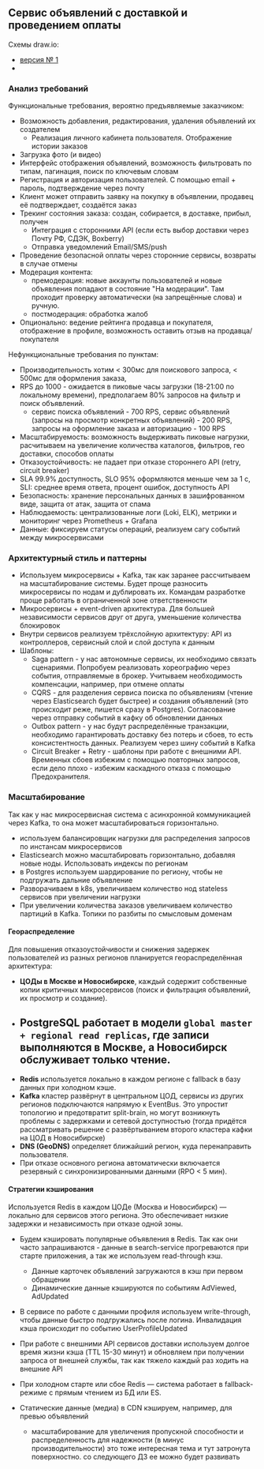 ## Сервис объявлений с доставкой и проведением оплаты
Схемы draw.io:
- [версия № 1](https://viewer.diagrams.net/?tags=%7B%7D&lightbox=1&target=blank&highlight=0000ff&edit=_blank&layers=1&nav=1&title=%D1%81%D0%B8%D1%81%D1%82%D0%B5%D0%BC%D0%B0%20%D0%BE%D0%B1%D1%8A%D1%8F%D0%B2%D0%BB%D0%B5%D0%BD%D0%B8%D0%B9%20%D1%81%20%D0%B4%D0%BE%D1%81%D1%82%D0%B0%D0%B2%D0%BA%D0%BE%D0%B9%20%D0%B8%20%D0%BE%D0%BF%D0%BB%D0%B0%D1%82%D0%BE%D0%B9&dark=auto#R%3Cmxfile%3E%3Cdiagram%20name%3D%22%D0%A1%D1%82%D1%80%D0%B0%D0%BD%D0%B8%D1%86%D0%B0%20%E2%80%94%201%22%20id%3D%22m1w7S_AMzuUM7NPfwQDJ%22%3E3V1bk6O2Ev41rsp5mCnul0dfN6nsZqfOViqPKdlobDJguQDPjPPrIwyShYQB74wE5sU2ciNk9e1Td0uemPP4%2FUsCDrtvKIDRxNCC94m5mBiGbhomfstbTkWL61lFwzYJg5Lo0vAj%2FBeWjVrZegwDmFYIM4SiLDxUGzdov4ebrNIGkgS9VcmeUVR96gFsodDwYwMisfWvMMh2RatnuJf2X2G43ZEn645ffBMDQlz%2BknQHAvTGNJnLiTlPEMqKT%2FH7HEb55JF5Ke5bXfmWDiyB%2B6zLDSt7ES%2B%2Bp86vp9W36eLFe1n8uXmwSm68guhY%2FuLfwfMLKIecncg8pG9hHIE9vpq97cIM%2FjiATf7VG2Y7bttlcYSvdPxRHFc51FeYZPCdaSrH%2BQWiGGbJCZOU39paOWel0Hi2XVy%2FXVjgeCXNjpl%2Bg9wISrZvad%2BXmcEfysm5ZaJsYaJAkD7CV%2FwrU3G2duCQf8SzAKIIRmibgBjPzQEmIR4PTPjvni5ftM3vc%2FgOiaLUz3czpztzQbcqTLA0gQe6UcMDRxoLfIEFKAlgMnIuOANjgy2ajAM4xTkHRs0I09UGxghRH7D3DfEvOo2aEbY1MEY4psCIPcrC53ADshDtHzcojsE%2BwOxwIjyWWRC%2B4o%2Fb%2FOMvk4U2ma3Or94Ez5tXvJrn1%2FNog4eJgcelnW1d%2BblUuPKKcP0hhclriNmDf33e4fT8ujy%2Fzs%2BvRfvi%2FGqdHzEjxMvyieV48GeNucVgOvTOtxSDpF%2FZpE%2FuiTPm2wX5mfjV%2Fx%2BZDTzlzISMU2SNqsRS8WREFoMehSJrCvMMA4x7y0uUZDu0RXsQLS%2BtswQd9wHMe9Xw1YXmK0KHcgL%2FgVl2KicUHDPUERmm6JhsYMNwCfIHyRY2cqagy39LI1sSGGHVfK1i%2FLpJLm99QiEe8sUVOFV%2BmgQdki6KgZZ3cayiw%2Fh57hFAfbE3002Gkqu6c4yjgsCc5TKL7VL0Faxh9ITSMLdQmGSNsgzFDME0Crf5FxnilAYdsyjcwzldcGmfA%2FoNzqybugj6TaX%2B9b50xOqoI44aHbF61hERpX5FIKhxwTOA17Ub7C66%2BaNkh%2BL1MVWyDjZNbg41USXqlsGeLJVw70slnI4q4alRCYeDAYbZTSWmSQJODNkhJ0ivP8d261Vv1ZGejOsiKcUIPlU%2F%2FXGKEolbSpclLkRmdpSlT4Mg%2Bkj5ZyjiH7%2BI7egeVdsCS4Ut0J2RCpMpRZhUy4CjqZABb6Qy4KsxKB7nEAzFeJumuUbGP9Kh9JgCh%2FVtT5JD4OTEspuNgWnqTfRyjIFhjVSYbEXGgI%2Bl%2BMNEF4bXTM%2F%2FDo5ekvCN1BMZqjwRxzTbHqbwEaW4Ru9fUSKpwlcykw3tPv2GG76ADIK3%2FGnTmhjWQ841TIHfojAOs3C%2FvRbOqr23miIqcj80F6VVMlKXFI7L0DtMBmt1%2B6PZTNWCPIimoJYkk4Rb5uQWi8la6cwtJpNR07rG9CrKKz%2BuZwmh7o4pTFdWYM%2B6M%2FTmdbR5liL0RsvabgztfVq0u5cV9OaYvJ7vzy8CkO7ohQLOyoFStzoh126MnbbS261Oy2qil%2BSEBiZNKZaGbJpXc%2BKGTQTSNNyQ5lUYqTMnzjCEzuGEQndbhIgTulvpDUOF0InlTAISKICHybzaDEShtSwWAxhWpHFVpaefdQZjuMztWrVmpQQ2IM7hwH6dHuohDTPMBdOZTWAOfaBGxlU8uYAw0%2FI5l7qa2vqZJpBVo7fnXH9V10CZ3d9gVYFsXQBJ%2B8dhEBRqDdPwX7A%2B95crdimbuHN7NrEX3atmiFEpK7XLLie0NqY7fHrQHnVsGCsiWl590I0%2FmNVeScKT9ICen1MoxYF7gvCD4FLPVSNmVJBYiTYYCdE%2FIGB5gdZ5paHN%2F%2F%2FnotqRqEfcEqAoERsk8Ha4mmajJqGutnbQvLNgA1mptLpKU1G0weV8oeo6E7uXlZMM5N2ZtZYc1t4c%2F%2FG5VbTTgmo4eqcNqhtWE72kNBjxhtwmB%2BoLauM%2FtwCZs%2FE2CJ6qlPJeq%2Fu95iNoPy5zy5T5zLbPyRPn5KE6E1LSqiEcBiZV7r0Lr1JXuajYq9xZQp1UXbR7FVeNV%2FG4bJzVMRv3aWbAEMzAMWWswBUToDGKalawIL%2BSqg3b0uDqjDElJqPwC4aGNRZFGNZiKGm0lmo7OzZfCCYvymcNVMPt%2BqRpjxp%2BZxlSUgrTruGKUqS%2BzgXiXDlZKo9HHSqKaYh4srGUcYqLPoyInOtVuezqKrg8sDCtAnaTzacDY7fTUkTDp5IdFUU0urgtkewb7BRY6r6SELEFJeNWBlycyL%2BOJzRmZyFtJ2uLGxYQpKthAgvXuOKFegMWuug6igoEJvg342fcL%2BbaYRL4hSTZDKsaY5UVVnFMIdvYdvAdbPPdapXNn2Ur3fZptDOufd%2FnzYzUdd7Pd%2BWkvM06vZToV9zDBzyC3xUADMIhWHzZvM8dxsLRG830khyCmGFj96k3eAUYgxB3v0pjPAerwzHdVQNHP7EH%2FIYcVt%2FlOU7v8Zx7g%2B%2F0qKbWmkQ5OyRaq6tdTW08hwrhRfVSCJLNrhGKUYe7FHzldMKHcOuiL52iPoPUQd5A2r1HXAwRTi8jkGbhpuBkAwc5XNulPMC7goZZbE2BFhuKl1tOQKDY5hSFWB4Ss10Y1oXkfF3TBrB52Z7l6XtxlEDZnpaAzJYjQW5XKy4NkBm9rNelF0%2BRTQ3txl5R8F7XuOW5oTh6b96bu%2B7KQVORu%2FavFKypYiBxImoZWAmmfdI6qjNryWliPS%2BkdI3bn%2Ba2hNZ0vfkGSXuExCiJeApXU3DNYFyzy%2BxsoIVblHLGrLMc4tzFzHjDrgjtyilegwR%2BPr%2BPtX%2Fg5wq8JhGxRib9DEvGEPmiO497A1pmL%2Bb7A0a6a7DLlBPtqjGqHIKyDLUO2Lo3BNWVg5YiBCVgYFuXk9%2FWNX5Hi4rNAoYYyoxhEII258uVLdNVcENtG7vZkV1cs504Vzrxq1EaNuvBrf2XA3XHusZlqOhW8v5KX8RY2g%2FzWvSFC4dwsRaD4diymtC8Jik0wEZjJz65cWwRFMELmJ7Ie1%2BpYxdjcE8ozbYJrDtclyDyv4P1%2BJjj82fK1oS3lJ4NaIpLogbekCPDR8kbjw9eOzU2U1PKHHEN08CcvNR0pJzhtMaqWas4ShkjApkGxhT%2FdzBKzgj7ePo%2B69QSYUYDZ0CQ%2Fr0Oxs8WvQb%2BKVUYS4QA88UfwhTjnsJDmq8K6WRH6Biowcw6Xy7eey2Q1cvJvTJKRa2uAW1JB%2B%2FdvEuNkwW35cgr%2Fnw2V8WRV1Yvu1Bl5Ds6i4ekc%2F0%2BKh6e1iweptdIL6nQvJdKQini0bmscBhHt%2FLHxbgte1xdp5Feknj0EqztVzyG4Vxc%2Fo%2Fy2rZAW430ksSjlz%2Bb6VU8JJ3z%2BVHr4bXsePf9RnpJ4tELNJUhHmRz0r1YD58rivWMG62HikyP3Qs0lbFy6S4ecv5DQrp48NbjRnqrBfryp55ZKqCvMxroa98ZthEy2IM0T04v2FeKeeosH8MwT4J8WC3oRrAfKtAN%2Bffe%2B5cPp%2FOW%2FGHYD4uvIdZa%2FAt%2FQ5u9sZrtkyR5ErOsxfaTxwTmuYR3Qdz6%2FQPVm4Pn%2FE6tuoSD4r%2F3HU3svPO2vIGcc2tw4Q27JXbO0ys5t5bk%2BhmN%2FIb2YYaS%2FBR%2Be1mTLHxK8qfu4BH%2Fdnx3fm7tlwQ8gz24NYF4XMNPzB0GIHn5jrsJs3wCtUfNrjYa59bPypJZ3Ak89C%2FsJGTJ8GWCUMZyHk%2FT7hsK8pNxl%2F8B%3C%2Fdiagram%3E%3C%2Fmxfile%3E)
- 
### Анализ требований
Функциональные требования, вероятно предъявляемые заказчиком:
- Возможность добавления, редактирования, удаления объявлений их создателем
	- Реализация личного кабинета пользователя. Отображение истории заказов
- Загрузка фото (и видео)
- Интерфейс отображения объявлений, возможность фильтровать по типам, пагинация, поиск по ключевым словам
- Регистрация и авторизация пользователей. С помощью email + пароль, подтверждение через почту 
- Клиент может отправить заявку на покупку в объявлении, продавец её подтверждает, создаётся заказ
- Трекинг состояния заказа: создан, собирается, в доставке, прибыл, получен
	- Интеграция с сторонними API (если есть выбор доставки через Почту РФ, СДЭК, Boxberry)
	- Отправка уведомлений Email/SMS/push
- Проведение безопасной оплаты через сторонние сервисы, возвраты в случае отмены
- Модерация контента: 
	- премодерация: новые аккаунты пользователей и новые объявления попадают в состояние "На модерации". Там проходит проверку автоматически (на запрещённые слова) и ручную.
	- постмодерация: обработка жалоб
- Опционально: ведение рейтинга продавца и покупателя, отображение в профиле, возможность оставить отзыв на продавца/покупателя

Нефункциональные требования по пунктам:
- Производительность хотим < 300мс для поискового запроса, < 500мс для оформления заказа, 
- RPS до 1000 - ожидается в пиковые часы загрузки (18-21:00 по локальному времени), предполагаем 80% запросов на фильтр и поиск объявлений.
	- сервис поиска объявлений - 700 RPS, сервис объявлений (запросы на просмотр конкретных объявлений) - 200 RPS, запросы на оформление заказа и авторизацию - 100 RPS
- Масштабируемость: возможность выдерживать пиковые нагрузки, расчитываем на увеличение количества каталогов, фильтров, гео доставки, способов оплаты
- Отказоустойчивость: не падает при отказе стороннего API (retry, circuit breaker)
- SLA 99.9% доступность, 
  SLO 95% оформляются меньше чем за 1 с, 
  SLI: среднее время ответа, процент ошибок, доступность API
- Безопасность: хранение персональных данных в зашифрованном виде, защита от атак, защита от спама
- Наблюдаемость: централизованные логи (Loki, ELK), метрики и мониторинг через Prometheus + Grafana
- Данные: фиксируем статусы операций, реализуем сагу событий между микросервисами

### Архитектурный стиль и паттерны
- Используем микросервисы + Kafka, так как заранее рассчитываем на масштабирование системы. Будет проще разносить микросервисы по нодам и дублировать их. Командам разработке проще работать в ограниченной зоне ответственности
- Микросервисы + event-driven архитектура. Для большей независимости сервисов друг от друга, уменьшение количества блокировок
- Внутри сервисов реализуем трёхслойную архитектуру: 
  API из контроллеров, сервисный слой и слой доступа к данным
- Шаблоны:
	- Saga pattern - у нас автономные сервисы, их необходимо связать сценариями. Попробуем реализовать хореографию через события, отправляемые в брокер. Учитываем необходимость компенсации, например, при отмене оплаты
	- CQRS - для разделения сервиса поиска по объявлениям (чтение через Elasticsearch будет быстрее) и создания объявлений (это происходит реже, пишется сразу в Postgres). Согласование через отправку событий в кафку об обновлении данных
	- Outbox pattern - у нас будут распределённые транзакции, необходимо гарантировать доставку без потерь и сбоев, то есть консистентность данных. Реализуем через шину событий в Kafka
	- Circuit Breaker + Retry - шаблоны при работе с внешними API. Временных сбоев избежим с помощью повторных запросов, если дело плохо - избежим каскадного отказа с помощью Предохранителя.
### Масштабирование
Так как у нас микросервисная система с асинхронной коммуникацией через Kafka, то она может масштабироваться горизонтально. 
- используем балансировщик нагрузки для распределения запросов по инстансам микросервисов
- Elasticsearch можно масштабировать горизонтально, добавляя новые ноды. Использовать индексы по регионам
- в Postgres используем шардирование по региону, чтобы не подгружать дальние объявление
- Разворачиваем в k8s, увеличиваем количество нод stateless сервисов при увеличении нагрузки
- При увеличении количества заказов увеличиваем количество партиций в Kafka. Топики по разбиты по смысловым доменам
#### Геораспределение
Для повышения отказоустойчивости и снижения задержек пользователей из разных регионов планируется геораспределённая архитектура:
- **ЦОДы в Москве и Новосибирске**, каждый содержит собственные копии критичных микросервисов (поиск и фильтрация объявлений, их просмотр и создание).
- **PostgreSQL** работает в модели `global master + regional read replicas`, где записи выполняются в Москве, а Новосибирск обслуживает только чтение.
	- 
- **Redis** используется локально в каждом регионе с fallback в базу данных при холодном кэше.
- **Kafka** кластер развёрнут в центральном ЦОД, сервисы из других регионов подключаются напрямую к EventBus. Это упростит топологию и предотвратит split-brain, но могут возникнуть проблемы с задержками и сетевой доступностью (тогда придётся рассматривать решение с развёртыванием второго кластера кафки на ЦОД в Новосибирске)
- **DNS (GeoDNS)** определяет ближайший регион, куда перенаправить пользователя.
- При отказе основного региона автоматически включается резервный с синхронизированными данными (RPO < 5 мин).
#### Стратегии кэширования
Используется Redis в каждом ЦОДе (Москва и Новосибирск) — локально для сервисов этого региона. Это обеспечивает низкие задержки и независимость при отказе одной зоны.
- Будем кэшировать популярные объявления в Redis. Так как они часто запрашиваются - данные в search-service прогреваются при старте приложения, а так же используем read-through кэш. 
	- Данные карточек объявлений загружаются в кэш при первом обращении
	- Динамические данные кэшируются по событиям AdViewed, AdUpdated
- В сервисе по работе с данными профиля используем write-through, чтобы данные быстро подгружались после логина. Инвалидация кэша происходит по событию UserProfileUpdated
- При работе с внешними API сервисов доставки используем долгое время жизни кэша (TTL 15-30 минут) и обновляем при получении запроса от внешней службы, так как тяжело каждый раз ходить на внешние API
- При холодном старте или сбое Redis — система работает в fallback-режиме с прямым чтением из БД или ES.
- Статические данные (медиа) в CDN кэшируем, например, для превью объявлений


  - масштабирование для увеличения пропускной способности и распределенность для надежности (в минус производительности) это тоже интересная тема и тут затронута поверхностно. со следующего ДЗ ее можно будет развивать